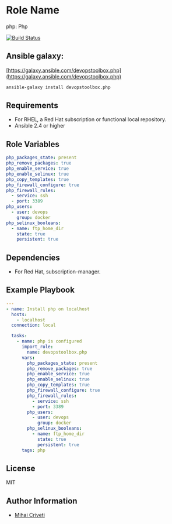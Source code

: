 Role Name
=========

php: Php

[![Build Status](https://travis-ci.org/cmihai-ansible/php.svg?branch=master)](https://travis-ci.org/cmihai-ansible/php)

Ansible galaxy:
---------------

[https://galaxy.ansible.com/devopstoolbox.php](https://galaxy.ansible.com/devopstoolbox.php)

```bash
ansible-galaxy install devopstoolbox.php
```

Requirements
------------

- For RHEL, a Red Hat subscription or functional local repository.
- Ansible 2.4 or higher

Role Variables
--------------

```yaml
php_packages_state: present
php_remove_packages: true
php_enable_service: true
php_enable_selinux: true
php_copy_templates: true
php_firewall_configure: true
php_firewall_rules:
  - service: ssh
  - port: 3389
php_users:
  - user: devops
    group: docker
php_selinux_booleans:
  - name: ftp_home_dir
    state: true
    persistent: true
```

Dependencies
------------

- For Red Hat, subscription-manager.

Example Playbook
----------------

```yaml
---
- name: Install php on localhost
  hosts:
    - localhost
  connection: local

  tasks:
    - name: php is configured
      import_role:
        name: devopstoolbox.php
      vars:
        php_packages_state: present
        php_remove_packages: true
        php_enable_service: true
        php_enable_selinux: true
        php_copy_templates: true
        php_firewall_configure: true
        php_firewall_rules:
          - service: ssh
          - port: 3389
        php_users:
          - user: devops
            group: docker
        php_selinux_booleans:
          - name: ftp_home_dir
            state: true
            persistent: true
      tags: php
```

License
-------

MIT

Author Information
------------------

- [Mihai Criveti](https://www.linkedin.com/in/devopstoolbox.)
